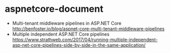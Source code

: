 # aspnetcore-document

- Multi-tenant middleware pipelines in ASP.NET Core
http://benfoster.io/blog/aspnet-core-multi-tenant-middleware-pipelines
- Multiple independent ASP.NET Core pipelines
https://www.strathweb.com/2017/04/running-multiple-independent-asp-net-core-pipelines-side-by-side-in-the-same-application/
